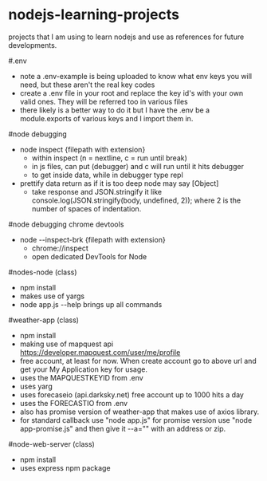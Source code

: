 # nodejs-learning-projects

projects that I am using to learn nodejs and use as references for future developments.

#.env
* note a .env-example is being uploaded to know what env keys you will need, but these aren't the real key codes
* create a .env file in your root and replace the key id's with your own valid ones.  They will be referred too in various files
* there likely is a better way to do it but I have the .env be a module.exports of various keys and I import them in.

#node debugging
* node inspect {filepath with extension}
	* within inspect (n = nextline, c = run until break)
	* in js files, can put (debugger) and c will run until it hits debugger
	* to get inside data, while in debugger type repl
* prettify data return as if it is too deep node may say [Object]
	* take response and JSON.stringify it like console.log(JSON.stringify(body, undefined, 2));  where 2 is the number of spaces of indentation.

#node debugging chrome devtools
* node --inspect-brk {filepath with extension}
	* chrome://inspect
	* open dedicated DevTools for Node


#nodes-node (class)
* npm install
* makes use of yargs
* node app.js --help brings up all commands


#weather-app (class)
* npm install
* making use of mapquest api https://developer.mapquest.com/user/me/profile
* free account, at least for now.  When create account go to above url and get your My Application key for usage.
* uses the MAPQUESTKEYID from .env
* uses yarg
* uses forecaseio (api.darksky.net) free account up to 1000 hits a day
* uses the FORECASTIO from .env
* also has promise version of weather-app that makes use of axios library.
* for standard callback use "node app.js" for promise version use "node app-promise.js" and then give it --a="" with an address or zip.

#node-web-server (class)
* npm install
* uses express npm package
